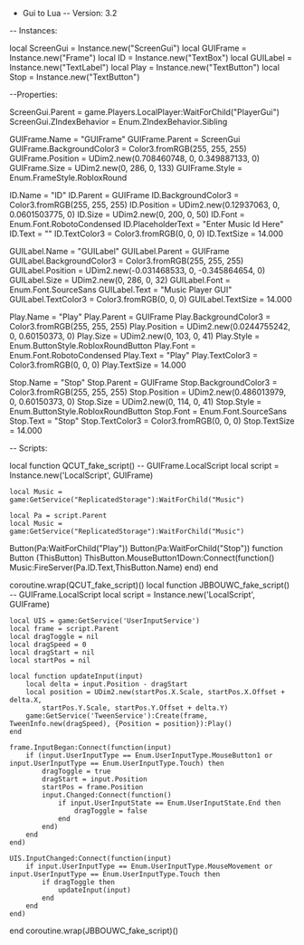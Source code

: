 
- Gui to Lua
-- Version: 3.2

-- Instances:

local ScreenGui = Instance.new("ScreenGui")
local GUIFrame = Instance.new("Frame")
local ID = Instance.new("TextBox")
local GUILabel = Instance.new("TextLabel")
local Play = Instance.new("TextButton")
local Stop = Instance.new("TextButton")

--Properties:

ScreenGui.Parent = game.Players.LocalPlayer:WaitForChild("PlayerGui")
ScreenGui.ZIndexBehavior = Enum.ZIndexBehavior.Sibling

GUIFrame.Name = "GUIFrame"
GUIFrame.Parent = ScreenGui
GUIFrame.BackgroundColor3 = Color3.fromRGB(255, 255, 255)
GUIFrame.Position = UDim2.new(0.708460748, 0, 0.349887133, 0)
GUIFrame.Size = UDim2.new(0, 286, 0, 133)
GUIFrame.Style = Enum.FrameStyle.RobloxRound

ID.Name = "ID"
ID.Parent = GUIFrame
ID.BackgroundColor3 = Color3.fromRGB(255, 255, 255)
ID.Position = UDim2.new(0.12937063, 0, 0.0601503775, 0)
ID.Size = UDim2.new(0, 200, 0, 50)
ID.Font = Enum.Font.RobotoCondensed
ID.PlaceholderText = "Enter Music Id Here"
ID.Text = ""
ID.TextColor3 = Color3.fromRGB(0, 0, 0)
ID.TextSize = 14.000

GUILabel.Name = "GUILabel"
GUILabel.Parent = GUIFrame
GUILabel.BackgroundColor3 = Color3.fromRGB(255, 255, 255)
GUILabel.Position = UDim2.new(-0.031468533, 0, -0.345864654, 0)
GUILabel.Size = UDim2.new(0, 286, 0, 32)
GUILabel.Font = Enum.Font.SourceSans
GUILabel.Text = "Music Player GUI"
GUILabel.TextColor3 = Color3.fromRGB(0, 0, 0)
GUILabel.TextSize = 14.000

Play.Name = "Play"
Play.Parent = GUIFrame
Play.BackgroundColor3 = Color3.fromRGB(255, 255, 255)
Play.Position = UDim2.new(0.0244755242, 0, 0.60150373, 0)
Play.Size = UDim2.new(0, 103, 0, 41)
Play.Style = Enum.ButtonStyle.RobloxRoundButton
Play.Font = Enum.Font.RobotoCondensed
Play.Text = "Play"
Play.TextColor3 = Color3.fromRGB(0, 0, 0)
Play.TextSize = 14.000

Stop.Name = "Stop"
Stop.Parent = GUIFrame
Stop.BackgroundColor3 = Color3.fromRGB(255, 255, 255)
Stop.Position = UDim2.new(0.486013979, 0, 0.60150373, 0)
Stop.Size = UDim2.new(0, 114, 0, 41)
Stop.Style = Enum.ButtonStyle.RobloxRoundButton
Stop.Font = Enum.Font.SourceSans
Stop.Text = "Stop"
Stop.TextColor3 = Color3.fromRGB(0, 0, 0)
Stop.TextSize = 14.000

-- Scripts:

local function QCUT_fake_script() -- GUIFrame.LocalScript 
	local script = Instance.new('LocalScript', GUIFrame)

	local Music = game:GetService("ReplicatedStorage"):WaitForChild("Music")
	
	local Pa = script.Parent
	local Music = game:GetService("ReplicatedStorage"):WaitForChild("Music")
Button(Pa:WaitForChild("Play"))
Button(Pa:WaitForChild("Stop"))
	function Button (ThisButton)
		ThisButton.MouseButton1Down:Connect(function()
			Music:FireServer(Pa.ID.Text,ThisButton.Name)
		end)
	end
	
coroutine.wrap(QCUT_fake_script)()
local function JBBOUWC_fake_script() -- GUIFrame.LocalScript 
	local script = Instance.new('LocalScript', GUIFrame)

	local UIS = game:GetService('UserInputService')
	local frame = script.Parent
	local dragToggle = nil
	local dragSpeed = 0
	local dragStart = nil
	local startPos = nil
	
	local function updateInput(input)
		local delta = input.Position - dragStart
		local position = UDim2.new(startPos.X.Scale, startPos.X.Offset + delta.X,
			startPos.Y.Scale, startPos.Y.Offset + delta.Y)
		game:GetService('TweenService'):Create(frame, TweenInfo.new(dragSpeed), {Position = position}):Play()
	end
	
	frame.InputBegan:Connect(function(input)
		if (input.UserInputType == Enum.UserInputType.MouseButton1 or input.UserInputType == Enum.UserInputType.Touch) then 
			dragToggle = true
			dragStart = input.Position
			startPos = frame.Position
			input.Changed:Connect(function()
				if input.UserInputState == Enum.UserInputState.End then
					dragToggle = false
				end
			end)
		end
	end)
	
	UIS.InputChanged:Connect(function(input)
		if input.UserInputType == Enum.UserInputType.MouseMovement or input.UserInputType == Enum.UserInputType.Touch then
			if dragToggle then
				updateInput(input)
			end
		end
	end)
	
end
coroutine.wrap(JBBOUWC_fake_script)()
